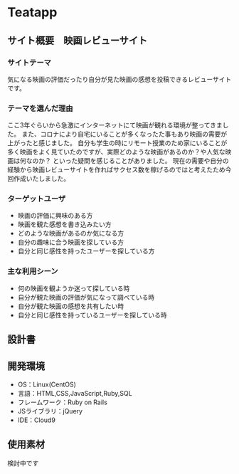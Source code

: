 # Teatapp

## サイト概要　映画レビューサイト
### サイトテーマ
気になる映画の評価だったり自分が見た映画の感想を投稿できるレビューサイトです。

### テーマを選んだ理由
ここ3年ぐらいから急激にインターネットにて映画が観れる環境が整ってきました。
また、コロナにより自宅にいることが多くなったた事もあり映画の需要が上がったと感じました。
自分も学生の時にリモート授業のため家にいることが多く映画をよく見ていたのですが、実際どのような映画があるのか？や人気な映画は何なのか？
といった疑問を感じることがありました。
現在の需要や自分の経験から映画レビューサイトを作ればサクセス数を稼げるのではと考えたため今回作成いたしました。


### ターゲットユーザ
- 映画の評価に興味のある方
- 映画を観た感想を書き込みたい方
- どのような映画があるのか気になる方
- 自分の趣味に合う映画を探している方
- 自分と同じ感性を持ったユーザーを探している方

### 主な利用シーン
- 何の映画を観ようか迷って探している時
- 自分が観た映画の評価が気になって調べている時
- 自分が観た映画の感想を共有したい時
- 自分と同じ感性を持っているユーザーを探している時

## 設計書


## 開発環境
- OS：Linux(CentOS)
- 言語：HTML,CSS,JavaScript,Ruby,SQL
- フレームワーク：Ruby on Rails
- JSライブラリ：jQuery
- IDE：Cloud9

## 使用素材
検討中です

